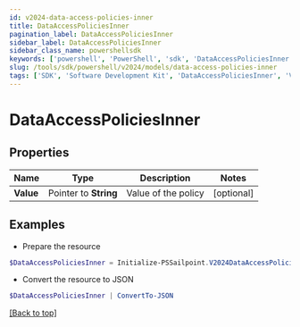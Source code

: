 ```yaml
---
id: v2024-data-access-policies-inner
title: DataAccessPoliciesInner
pagination_label: DataAccessPoliciesInner
sidebar_label: DataAccessPoliciesInner
sidebar_class_name: powershellsdk
keywords: ['powershell', 'PowerShell', 'sdk', 'DataAccessPoliciesInner', 'V2024DataAccessPoliciesInner'] 
slug: /tools/sdk/powershell/v2024/models/data-access-policies-inner
tags: ['SDK', 'Software Development Kit', 'DataAccessPoliciesInner', 'V2024DataAccessPoliciesInner']
---
```



# DataAccessPoliciesInner

## Properties

Name | Type | Description | Notes
------------ | ------------- | ------------- | -------------
**Value** |  Pointer to **String** | Value of the policy | [optional] 

## Examples

- Prepare the resource
```powershell
$DataAccessPoliciesInner = Initialize-PSSailpoint.V2024DataAccessPoliciesInner  -Value GDPR-20
```

- Convert the resource to JSON
```powershell
$DataAccessPoliciesInner | ConvertTo-JSON
```


[[Back to top]](#) 

